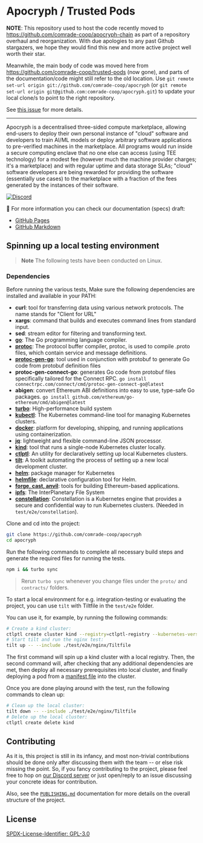 # Apocryph / Trusted Pods

**NOTE**: This repository used to host the code recently moved to https://github.com/comrade-coop/apocryph-chain as part of a repository overhaul and reorganization. With due apologies to any past Github stargazers, we hope they would find this new and more active project well worth their star.

Meanwhile, the main body of code was moved here from https://github.com/comrade-coop/trusted-pods (now gone), and parts of the documentation/code might still refer to the old location. Use `git remote set-url origin git://github.com/comrade-coop/apocryph` (or `git remote set-url origin git@github.com:comrade-coop/apocryph.git`) to update your local clone/s to point to the right repository.

See [this issue](https://github.com/comrade-coop/apocryph/issues/14) for more details.

---

Apocryph is a decentralised three-sided compute marketplace, allowing end-users to deploy their own personal instance of "cloud" software and developers to train AI/ML models or deploy arbitrary software applications to pre-verified machines in the marketplace. All programs would run inside a secure computing enclave that no one else can access (using TEE technology) for a modest fee (however much the machine provider charges; it's a marketplace) and with regular uptime and data storage SLAs; "cloud" software developers are being rewarded for providing the software (essentially use cases) to the marketplace with a fraction of the fees generated by the instances of their software.

[![Discord](https://img.shields.io/badge/DISCORD-COMMUNITY-informational?style=for-the-badge&logo=discord)](https://discord.gg/fWwMSZdBF2)

:notebook: For more information you can check our documentation (specs) draft:
- [GitHub Pages](https://comrade-coop.github.io/apocryph)
- [GitHub Markdown](spec/SUMMARY.md)

## Spinning up a local testing environment
> __Note__
The following tests have been conducted on Linux.

### Dependencies

Before running the various tests, Make sure the following dependencies are installed and available in your PATH:

- **curl**: tool for transferring data using various network protocols. The name stands for "Client for URL"
- **xargs**: command that builds and executes command lines from standard input.
- **sed**: stream editor for filtering and transforming text.
- **[go](https://go.dev/doc/install)**: The Go programming language compiler.
- **[protoc](https://grpc.io/docs/protoc-installation/)**: The protocol buffer compiler, protoc, is used to compile .proto files, which contain service and message definitions.
- **[protoc-gen-go](https://grpc.io/docs/languages/go/quickstart/)**: tool used in conjunction with protobuf to generate Go code from protobuf definition files
- **protoc-gen-connect-go**: generates Go code from protobuf files specifically tailored for the Connect RPC. `go install connectrpc.com/connect/cmd/protoc-gen-connect-go@latest`
- **abigen**: convert Ethereum ABI definitions into easy to use, type-safe Go packages. `go install github.com/ethereum/go-ethereum/cmd/abigen@latest`
- **[turbo](https://turbo.build/repo/docs/installing)**: High-performance build system
- **[kubectl](https://kubernetes.io/docs/tasks/tools/install-kubectl-linux/)**: The Kubernetes command-line tool for managing Kubernetes clusters.
- **[docker](https://docs.docker.com/engine/install/)**: platform for developing, shipping, and running applications using containerization.
- **[jq](https://jqlang.github.io/jq/)**: lightweight and flexible command-line JSON processor.
- **[kind](https://kind.sigs.k8s.io/docs/user/quick-start/)**: tool that runs a single-node Kubernetes cluster locally.
- **[ctlptl](https://github.com/tilt-dev/ctlptl/)**: An utility for declaratively setting up local Kubernetes clusters.
- **[tilt](https://docs.tilt.dev/install.html)**: A toolkit automating the process of setting up a new local development cluster.
- **[helm](https://helm.sh/)**: package manager for Kubernetes 
- **[helmfile](https://github.com/helmfile/helmfile)**: declarative configuration tool for Helm.
- **[forge, cast, anvil](https://github.com/foundry-rs/foundry)**: tools for building Ethereum-based applications. <!-- TODO: Move to container -->
- **[ipfs](https://docs.ipfs.tech/install/command-line/#install-official-binary-distributions)**: The InterPlanetary File System
- **[constellation](https://docs.edgeless.systems/constellation/getting-started/first-steps-local)**: Constellation is a Kubernetes engine that provides a secure and confidential way to run Kubernetes clusters. (Needed in `test/e2e/constellation`).

Clone and cd into the project:
```bash
git clone https://github.com/comrade-coop/apocryph
cd apocryph
```
Run the following commands to complete all necessary build steps and generate the required files for running the tests.

```bash
npm i && turbo sync 
```
> Rerun `turbo sync` whenever you change files under the `proto/` and `contracts/` folders.

To start a local environment for e.g. integration-testing or evaluating the project, you can use `tilt` with Tiltfile in the `test/e2e` folder.

You can use it, for example, by running the following commands:

```bash
# Create a kind cluster:
ctlptl create cluster kind --registry=ctlptl-registry --kubernetes-version=v1.31.0
# Start tilt and run the nginx test:
tilt up -- --include ./test/e2e/nginx/Tiltfile
```

The first command will spin up a kind cluster with a local registry. Then, the second command will, after checking that any additional dependencies are met, then deploy all necessary prerequisites into local cluster, and finally deploying a pod from a [manifest file](spec/MANIFEST.md) into the cluster. <!-- TODO and then querying it over HTTP. It should display the curl command used to query the pod, and you should be able to use it yourself after the script is finished. -->

<!-- TODO
In addition, once you have started the minikube end-to-end test, you can also run the web UI test, which presents a sample interface that publishers can use to deploy a predefined pod template onto the minikube cluster / provider directly from their web browser.

```bash
turbo dev
``` -->

Once you are done playing around with the test, run the following commands to clean up:

```bash
# Clean up the local cluster:
tilt down -- --include ./test/e2e/nginx/Tiltfile
# Delete up the local cluster:
ctlptl create delete kind
```

  <!-- Note that while committing generated files is foreign to Nodejs/NPM, it's the usual way of life in the Go ecosystem, as packages are directly cloned from git rather than downloaded from the package manager. Here we are committing both in order to not require forge/protoc for JavaScript development when it's optional for Go development. -->

## Contributing

As it is, this project is still in its infancy, and most non-trivial contributions should be done only after discussing them with the team -- or else risk missing the point. So, if you fancy contributing to the project, please feel free to hop on [our Discord server](https:///fWwMSZdBF2) or just open/reply to an issue discussing your concrete ideas for contribution.

Also, see the [`PUBLISHING.md`](spec/PUBLISHING.md) documentation for more details on the overall structure of the project.

## License

[SPDX-License-Identifier: GPL-3.0](./LICENSE.md)
